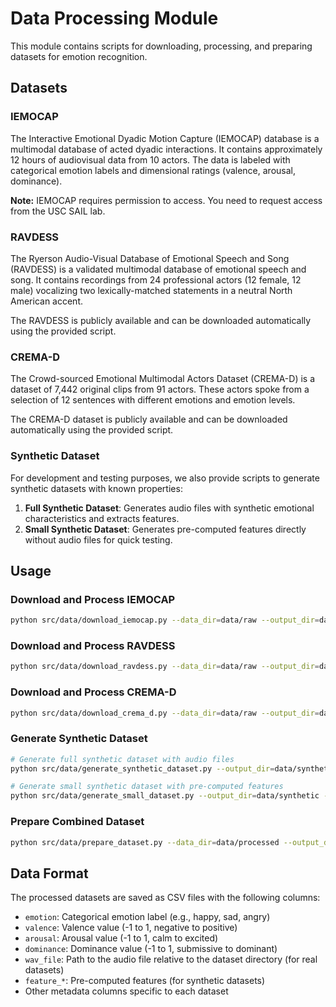# Data Processing Module

This module contains scripts for downloading, processing, and preparing datasets for emotion recognition.

## Datasets

### IEMOCAP

The Interactive Emotional Dyadic Motion Capture (IEMOCAP) database is a multimodal database of acted dyadic interactions. It contains approximately 12 hours of audiovisual data from 10 actors. The data is labeled with categorical emotion labels and dimensional ratings (valence, arousal, dominance).

**Note:** IEMOCAP requires permission to access. You need to request access from the USC SAIL lab.

### RAVDESS

The Ryerson Audio-Visual Database of Emotional Speech and Song (RAVDESS) is a validated multimodal database of emotional speech and song. It contains recordings from 24 professional actors (12 female, 12 male) vocalizing two lexically-matched statements in a neutral North American accent.

The RAVDESS is publicly available and can be downloaded automatically using the provided script.

### CREMA-D

The Crowd-sourced Emotional Multimodal Actors Dataset (CREMA-D) is a dataset of 7,442 original clips from 91 actors. These actors spoke from a selection of 12 sentences with different emotions and emotion levels.

The CREMA-D dataset is publicly available and can be downloaded automatically using the provided script.

### Synthetic Dataset

For development and testing purposes, we also provide scripts to generate synthetic datasets with known properties:

1. **Full Synthetic Dataset**: Generates audio files with synthetic emotional characteristics and extracts features.
2. **Small Synthetic Dataset**: Generates pre-computed features directly without audio files for quick testing.

## Usage

### Download and Process IEMOCAP

```bash
python src/data/download_iemocap.py --data_dir=data/raw --output_dir=data/processed
```

### Download and Process RAVDESS

```bash
python src/data/download_ravdess.py --data_dir=data/raw --output_dir=data/processed
```

### Download and Process CREMA-D

```bash
python src/data/download_crema_d.py --data_dir=data/raw --output_dir=data/processed
```

### Generate Synthetic Dataset

```bash
# Generate full synthetic dataset with audio files
python src/data/generate_synthetic_dataset.py --output_dir=data/synthetic --num_samples=1000

# Generate small synthetic dataset with pre-computed features
python src/data/generate_small_dataset.py --output_dir=data/synthetic --num_samples=100
```

### Prepare Combined Dataset

```bash
python src/data/prepare_dataset.py --data_dir=data/processed --output_dir=data/final --use_crema_d
```

## Data Format

The processed datasets are saved as CSV files with the following columns:

- `emotion`: Categorical emotion label (e.g., happy, sad, angry)
- `valence`: Valence value (-1 to 1, negative to positive)
- `arousal`: Arousal value (-1 to 1, calm to excited)
- `dominance`: Dominance value (-1 to 1, submissive to dominant)
- `wav_file`: Path to the audio file relative to the dataset directory (for real datasets)
- `feature_*`: Pre-computed features (for synthetic datasets)
- Other metadata columns specific to each dataset
